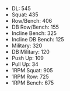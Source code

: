 * DL: 545
*  Squat: 435
*  Row/Bench: 406
*  DB Row/Bench: 155
*  Incline Bench: 325
*  Incline DB Bench: 125
*  Military: 320
*  DB Military: 120
*  Push Up: 109
*  Pull Up: 34
*  1RPM Squat: 905
*  1RPM Row: 725
*  1RPM Bench: 675

